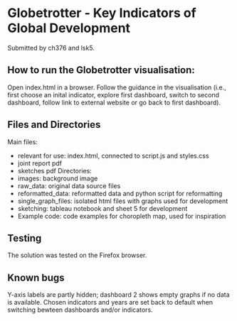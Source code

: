 # Globetrotter - Key Indicators of Global Development

Submitted by ch376 and lsk5.

## How to run the Globetrotter visualisation:
Open index.html in a browser.
Follow the guidance in the visualisation (i.e., first choose an inital indicator, explore first dashboard, switch to second dashboard, follow link to external website or go back to first dashboard).

## Files and Directories
Main files:
- relevant for use: index.html, connected to script.js and styles.css
- joint report pdf
- sketches pdf
Directories:
- images: background image
- raw_data: original data source files
- reformatted_data: reformatted data and python script for reformatting
- single_graph_files: isolated html files with graphs used for development
- sketching: tableau notebook and sheet 5 for development
- Example code: code examples for choropleth map, used for inspiration


## Testing
The solution was tested on the Firefox browser.

## Known bugs
Y-axis labels are partly hidden; dashboard 2 shows empty graphs if no data is available. Chosen indicators and years are set back to default when switching bewteen dashboards and/or indicators.

